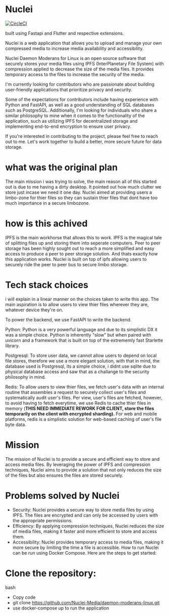 # Nuclei

[![CircleCI](https://dl.circleci.com/status-badge/img/gh/NucleiSystems/backend_stable/tree/master.svg?style=svg)](https://dl.circleci.com/status-badge/redirect/gh/NucleiSystems/backend_stable/tree/master)

built using Fastapi and Flutter and respective extensions.

Nuclei is a web application that allows you to upload and manage your own compressed media to increase media availability and accessibility.

Nuclei Daemon Moderans for Linux is an open source software that securely stores your media files using IPFS (InterPlanetary File System) with compression applied to decrease the size of the media files. It provides temporary access to the files to increase the security of the media.

I'm currently looking for contributors who are passionate about building user-friendly applications that prioritize privacy and security.

Some of the expectations for contributors include having experience with Python and FastAPI, as well as a good understanding of SQL databases such as PostgreSQL. Additionally, I'm looking for individuals who share a similar philosophy to mine when it comes to the functionality of the application, such as utilizing IPFS for decentralized storage and implementing end-to-end encryption to ensure user privacy.

If you're interested in contributing to the project, please feel free to reach out to me. Let's work together to build a better, more secure future for data storage.

# what was the original plan

The main mission i was trying to solve, the main reason all of this started out is due to me having a dirty desktop. It pointed out how much clutter we store just incase we need it one day. Nuclei aimed at providing users a limbo-zone for thier files so they can sustain thier files that dont have too much importance in a secure limbozone.

# how is this achived

IPFS is the main workhorse that allows this to work. IPFS is the magical tale of splitting files up and storing them into seperate computers. Peer to peer storage has been highly sought out to reach a more simplified and easy access to produce a peer to peer storage solution. And thats exactly how this application works. Nuclei is built on top of ipfs allowing users to securely ride the peer to peer bus to secure limbo storage.

# Tech stack choices

i will explain in a linear manner on the choices taken to write this app. The main aspiration is to allow users to view thier files wherever they are, whatever device they're on.

To power the backend, we use FastAPI to write the backend.

Python: Python is a very powerful language and due to its simplistic DX it was a simple choice. Python is inherently "slow" but when paired with uvicorn and a framework that is built on top of the extrememly fast Starlette library.

Postgresql: To store user data, we cannot allow users to depend on local file stores, therefore we use a more elegant solution, with that in mind, the database used is Postgresql, its a simple choice, i didnt use sqlite due to physical database access and saw that as a challange to the security philosophy in mind.

Redis: To allow users to view thier files, we fetch user's data with an internal routine that assembles a request to securely collect user's files and systematically audit user's files. Per view, user's files are fetched, however, to avoid having to fetch everytime, we use Redis to cache thier files in memory (**THIS NEED IMMEDIATE REWORK FOR CLIENT, store the files temporarily on the client with encrypted sharding).** For web and mobile platforms, redis is a simplistic solution for web-based caching of user's file byte data.

# Mission

The mission of Nuclei is to provide a secure and efficient way to store and access media files. By leveraging the power of IPFS and compression techniques, Nuclei aims to provide a solution that not only reduces the size of the files but also ensures the files are stored securely.

# Problems solved by Nuclei

- Security: Nuclei provides a secure way to store media files by using IPFS. The files are encrypted and can only be accessed by users with the appropriate permissions.
- Efficiency: By applying compression techniques, Nuclei reduces the size of media files, making it faster and more efficient to store and access them.
- Accessibility: Nuclei provides temporary access to media files, making it more secure by limiting the time a file is accessible.
  How to run
  Nuclei can be run using Docker Compose. Here are the steps to get started:

# Clone the repository:

bash

- Copy code
- git clone https://github.com/Nuclei-Media/daemon-moderans-linux.git
- use docker-compose up to run the application
